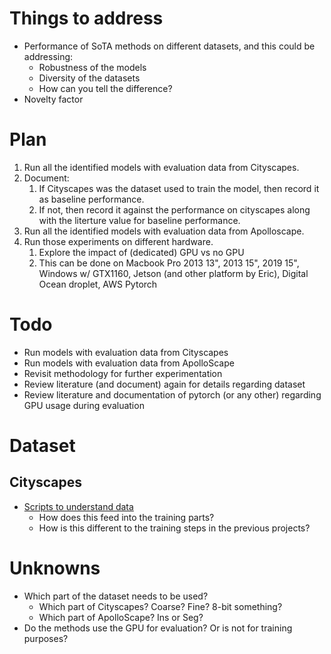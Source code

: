 # Things to address

- Performance of SoTA methods on different datasets, and this could be addressing:
    - Robustness of the models
    - Diversity of the datasets
    - How can you tell the difference?
- Novelty factor

# Plan

1. Run all the identified models with evaluation data from Cityscapes.
2. Document:
    1. If Cityscapes was the dataset used to train the model, then record it as baseline performance.
    2. If not, then record it against the performance on cityscapes along with the literture value for baseline performance.
3. Run all the identified models with evaluation data from Apolloscape.
4. Run those experiments on different hardware.
    1. Explore the impact of (dedicated) GPU vs no GPU
    2. This can be done on Macbook Pro 2013 13", 2013 15", 2019 15", Windows w/ GTX1160, Jetson (and other platform by Eric), Digital Ocean droplet, AWS Pytorch

# Todo

- Run models with evaluation data from Cityscapes
- Run models with evaluation data from ApolloScape
- Revisit methodology for further experimentation
- Review literature (and document) again for details regarding dataset
- Review literature and documentation of pytorch (or any other) regarding GPU usage during evaluation

# Dataset

## Cityscapes

- [Scripts to understand data](https://github.com/mcordts/cityscapesScripts)
    - How does this feed into the training parts?
    - How is this different to the training steps in the previous projects?

# Unknowns

- Which part of the dataset needs to be used?
    - Which part of Cityscapes? Coarse? Fine? 8-bit something?
    - Which part of ApolloScape? Ins or Seg?
- Do the methods use the GPU for evaluation? Or is not for training purposes?
